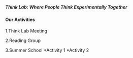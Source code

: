 ##### _Think Lab: Where People Think Experimentally Together_

#### Our Activities
1.Think Lab Meeting

2.Reading Group

3.Summer School
  *Activity 1
  *Activity 2
